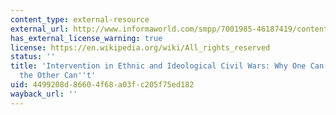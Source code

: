 ```yaml
---
content_type: external-resource
external_url: http://www.informaworld.com/smpp/7001985-46187419/content~db=all~content=a788942256~frm=abslink
has_external_license_warning: true
license: https://en.wikipedia.org/wiki/All_rights_reserved
status: ''
title: 'Intervention in Ethnic and Ideological Civil Wars: Why One Can be Done and
  the Other Can''t'
uid: 4499208d-8660-4f68-a03f-c205f75ed182
wayback_url: ''
---
```

